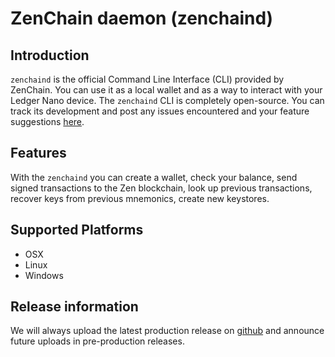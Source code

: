 # ZenChain daemon \(zenchaind\)

## Introduction

`zenchaind` is the official Command Line Interface \(CLI\) provided by ZenChain. You can use it as a local wallet and as a way to interact with your Ledger Nano device. The `zenchaind` CLI is completely open-source. You can track its development and post any issues encountered and your feature suggestions [here](https://github.com/zenchainprotocol/zenchain).

## Features <a id="features"></a>

With the `zenchaind` you can create a wallet, check your balance, send signed transactions to the Zen blockchain, look up previous transactions, recover keys from previous mnemonics, create new keystores.

## Supported Platforms <a id="platforms"></a>

* OSX
* Linux
* Windows

## Release information

We will always upload the latest production release on [github](https://github.com/zenchainprotocol/zenchain) and announce future uploads in pre-production releases.


